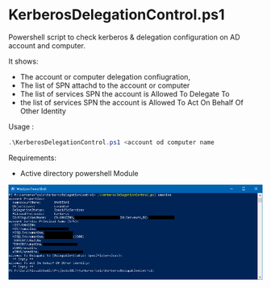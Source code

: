 # KerberosDelegationControl.ps1

Powershell script to check kerberos & delegation configuration on AD account and computer.

It shows:
- The account or computer delegation confiugration, 
- The list of SPN attachd to the account or computer
- The list of services SPN the account is Allowed To Delegate To
- the list of services SPN the account is Allowed To Act On Behalf Of Other Identity

Usage :
```Powershell
.\KerberosDelegationControl.ps1 <account od computer name
```

Requirements:
- Active directory powershell Module


![Screenshoot of KerberosAuthenticationTester](https://github.com/pierrejeandev/KerberosTools/raw/master/KerberosDelegationControl/screenshoot1.png)


